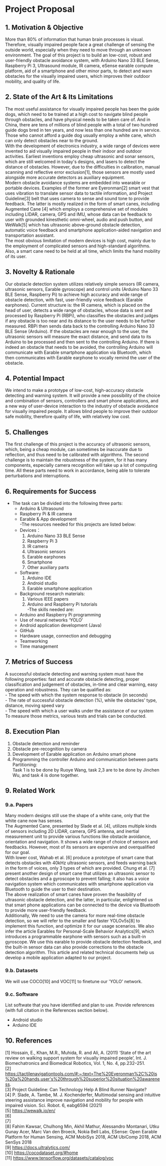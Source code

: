 # Project Proposal

## 1. Motivation & Objective

More than 80% of information that human brain processes is visual. Therefore, visually impaired people face a great challenge of sensing the outside world, especially when they need to move through an unknown environment. The goal of this project is to build an low-cost, robust and user-friendly obstacle avoidance system, with Arduino Nano 33 BLE Sense, Raspberry Pi 3, Ultrasound module, IR camera, eSense earable compute platform, aid of a smartphone and other minor parts, to detect and warn obstacles for the visually impaired users, which improves their outdoor mobility, and quality of life.

## 2. State of the Art & Its Limitations

The most useful assistance for visually impaired people has been the guide dogs, which need to be trained at a high cost to navigate blind people through obstacles, and have physical needs to be taken care of. And in China, there are tens of millions of blind people with a total of two hundred guide dogs bred in ten years, and now less than one hundred are in service. Those who cannot afford a guide dog usually employ a white cane, which can only detect obstacles near to the ground.    
With the development of electronics industry, a wide range of devices were invented to aid visually impaired people in their indoor and outdoor activities. Earliest inventions employ cheap ultrasonic and sonar sensors, which are still welcomed in today's designs, and lasers to detect the distance of obstacles. However, due to the difficulties in calibration, manual scanning and reflective error exclusion[1], those sensors are mostly used alongside more accurate detectors as auxiliary equipment.    
Modern obstacle avoidance systems are embedded into wearable or portable devices. Examples of the former are Eyeronman[2] smart vest that uses vibration to translate sensor data to tactile information, and Project Guideline[3] belt that uses camera to sense and sound tone to provide feedback. The latter is mostly realized in the form of smart canes, including Augmented Cane [4] which employs a comprehensive set of modules including LIDAR, camera, GPS and IMU, whose data can be feedback to user with grounded kinesthetic omni-wheel, audio and push button, and WeWalk[5] which has ultrasonic above-ground obstacle detection, automatic voice feedback and smartphone application-aided navigation and transportation assistant.    
The most obvious limitation of modern devices is high cost, mainly due to the employment of complicated sensors and high-standard algorithms. Also, a smart cane need to be held at all time, which limits the hand mobility of its user.    

## 3. Novelty & Rationale

Our obstacle detection system utilizes relatively simple sensors (IR camera, ultrasonic sensors, Earable gyroscope) and control units (Arduino Nano 33 BLE Sense, Raspberry Pi) to achieve high accuracy and wide range  of obstacle detection, with fast, user-friendly voice feedback (Earable earphones). Current structure is: the IR camera, which is placed on the head of user, detects a wide range of obstacles, whose data is sent and processed by Raspberry Pi (RBPi), who classifies the obstacles and judges if any obstacle is too near and its distance to the user needs to be further measured. RBPi then sends data back to the controlling Arduino Nano 33 BLE Sense (Arduino). If the obstacles are near enough to the user, the ultrasonic sensors will measure the exact distance, and send data to its Arduino to be processed and then sent to the controlling Arduino. If there is indeed an obstacle that needs to be avoided, the controlling Arduino will communicate with Earable smartphone application via Bluetooth, which then communicates with Earable earphone to vocally remind the user of the obstacle.

## 4. Potential Impact

We intend to make a prototype of low-cost, high-accuracy obstacle detecting and warning system.  It will provide a new possibility of the choice and combination of sensors, controllers and smart phone applications, and a new way of user-device interaction to the industry of obstacle avoidance for visually impaired people. It allows blind people to improve their outdoor safe mobility, therefore quality of life, with relatively low cost.

## 5. Challenges

The first challenge of this project is the accuracy of ultrasonic sensors, which, being a cheap module, can sometimes be inaccurate due to reflection, and thus need to be calibrated with algorithms. The second challenge is to maintain the robustness of the system, for it has many components, especially camera recognition will take up a lot of computing time. All these parts need to work in accordance, being able to tolerate perturbations and interruptions.


## 6. Requirements for Success

- The task can be divided into the following three parts:    
    - Arduino & Ultrasound    
    - Raspberry Pi & IR camera    
    - Earable & App development    
-The resources needed for this projects are listed below:    
    - Devices：    
        1. Arduino Nano 33 BLE Sense    
        2. Raspberry Pi 3    
        3. IR camera    
        4. Ultrasonic sensors    
        5. Earable earphones     
        6. Smartphone    
        7. Other auxiliary parts     
    - Software:    
        1. Arduino IDE   
        2. Android studio   
        3. Earable smartphone application   
    - Background research materials:    
        1. Various IEEE papers    
        2. Arduino and Raspberry Pi tutorials      
-The skills needed are:    
    - Arduino and Raspberry Pi programming
    - Use of neural networks ‘YOLO’
    - Android application development (Java)    
    - GitHub    
    - Hardware usage, connection and debugging    
    - Teamworking     
    - Time management    

## 7. Metrics of Success

A successful obstacle detecting and warning system must have the following properties: fast and accurate obstacle detecting, proper classification and judgement of obstacles, in-time and clear warning, easy operation and robustness. They can be qualified as:     
    - The speed with which the system response to obstacle (in seconds)     
    - The rate of successful obstacle detection (%), while the obstacles' type, distance, moving speed vary     
    - The speed with which a user walks under the assistance of our system    
    To measure those metrics, various tests and trials can be conducted.    

## 8. Execution Plan

1. Obstacle detection and reminder     
2. Obstacle pre-recognition by camera    
3. Development of Earable application on Arduino smart phone    
4. Programming the controller Arduino and communication between parts  
Partitioning:      
Task 1 is to be done by Ruoye Wang, task 2,3 are to be done by Jinchen Wu, and task 4 is done together.   

## 9. Related Work

### 9.a. Papers

Many modern designs still use the shape of a white cane, only that the white cane now has senses.       
The Augmented Cane, presented by Slade et al. [4], utilizes multiple kinds of sensors including 2D LIDAR, camera, GPS antenna, and inertial measurement unit to provide various functions like obstacle avoidance, orientation and navigation. It shows a wide range of choice of sensors and feedbacks. However, most of its sensors are expensive and overqualified for our goal.      
With lower cost, Wahab et al. [6] produce a prototype of smart cane that detects obstacles with 40kHz ultrasonic sensors, and feeds warning back in the form of voices, only 3 types of which are provided. Chung et al. [7] present another design of smart cane that utilizes an ultrasonic sensor to detect obstacles and a gyroscope to prevent falling; it also has a voice navigation system which communicates with smartphone application via Bluetooth to guide the user to their destination.      
The above realization of smart canes have proven the feasibility of ultrasonic obstacle detection, and the latter, in particular, enlightened us that smart phone applications can be connected to the device via Bluetooth to provide more user-friendly feedback.       
Additionally, We need to use the camera for more real-time obstacle detection, so we will refer to the smaller and faster YOLOv5s[8] to implement this function, and optimize it for our usage scenarios. We also infer the article Earables for Personal-Scale Behavior Analytics[9], which introduces a programmable earphone with sensors such as a built-in gyroscope. We use this earable to provide obstacle detection feedback, and the built-in sensor data can also provide corrections to the obstacle detection algorithm. This article and related technical documents help us develop a mobile application adapted to our project.   


### 9.b. Datasets

We will use COCO[10] and VOC[11] to finetune our 'YOLO' network.    

### 9.c. Software

List softwate that you have identified and plan to use. Provide references (with full citation in the References section below).
- Android studio    
- Arduino IDE    


## 10. References

[1] Hossain, E., Khan, M.R., Muhida, R. and Ali, A. (2011) ‘State of the art review on walking support system for visually impaired people’, Int. J. Biomechatronics and Biomedical Robotics, Vol. 1, No. 4, pp.232–251.     
[2] https://tactilenavigationtools.com/#:~:text=The%20Eyeronman%2C%20is%20a%20hands,user's%20through%20superior%20situation%20awareness.     
[3] Project Guideline: Can Technology Help A Blind Runner Navigate?     
[4] P. Slade, A. Tambe, M. J. Kochenderfer, Multimodal sensing and intuitive steering assistance improve navigation and mobility for people with impaired vision. Sci. Robot. 6, eabg6594 (2021)    
[5] https://wewalk.io/en/    
[6]    
[7]     
[8] Fahim Kawsar, Chulhong Min, Akhil Mathur, Alessandro Montanari, Utku Gunay Acer, Marc Van den Broeck, Nokia Bell Labs, ESense: Open Earable Platform for Human Sensing, ACM MobiSys 2018, ACM UbiComp 2018, ACM SenSys 2018       
[9] https://docs.ultralytics.com/      
[10] https://cocodataset.org/#home     
[11] https://www.tensorflow.org/datasets/catalog/voc     



